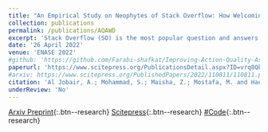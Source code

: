 ```yaml
---
title: "An Empirical Study on Neophytes of Stack Overflow: How Welcoming the Community is towards Them"
collection: publications
permalink: /publications/AQAWD
excerpt: 'Stack Overflow (SO) is the most popular question and answers (Q&A) platform for programmers with a rapidly expanding community of new users. However, the unwelcoming environment towards new users has been under discussion for several years, which is a major concern towards the enhancement of a skillful community. In this work, we study a specific group of users who are either registered in the last 45 days or have a reputation less than or equal to 50 and term them as “neophytes”. We investigate whether neophytes actually face hurdles while collaborating in Stack Overflow and, if so, identify the reasons behind this phenomenon by qualitative and quantitative analysis. Our study finds that neophytes are indeed facing hurdles while collaborating in the platform. The reasons behind the hurdles include harsh moderation of posts, negligence of the posts, deleting or closing of posts, downvoting without providing any proper reasoning, etc. Our findings can provide guidelines to create a more user-friendly Stack Overflow community. Furthermore, this study can guide researchers to observe the reactions of neophytes in adverse situations and recommend some steps for the community to make positive changes to the Stack Overflow environment.'
date: '26 April 2022'
venue: 'ENASE 2022'
#github: 'https://github.com/Farabi-shafkat/Improving-Action-Quality-Assessment-using-ResNets-and-Weighted-Aggregation'
paperurl: 'https://www.scitepress.org/PublicationsDetail.aspx?ID=vrq8QbZQ28M=&t=1'
#arxiv: https://www.scitepress.org/PublishedPapers/2022/110811/110811.pdf
citation: 'Al Jobair, A.; Mohammad, S.; Maisha, Z.; Mostafa, M. and Haque, M. (2022). An Empirical Study on Neophytes of Stack Overflow: How Welcoming the Community is towards Them. In Proceedings of the 17th International Conference on Evaluation of Novel Approaches to Software Engineering - ENASE, ISBN 978-989-758-568-5; ISSN 2184-4895, pages 197-208. DOI: 10.5220/0011081100003176'
underReview: 'No'
---
```




[Arxiv Preprint](https://arxiv.org/pdf/2102.10555.pdf){:.btn--research}
[Scitepress](https://www.scitepress.org/PublicationsDetail.aspx?ID=vrq8QbZQ28M=&t=1){:.btn--research}
[#Code](https://github.com/Farabi-shafkat/Improving-Action-Quality-Assessment-using-ResNets-and-Weighted-Aggregation){:.btn--research}
